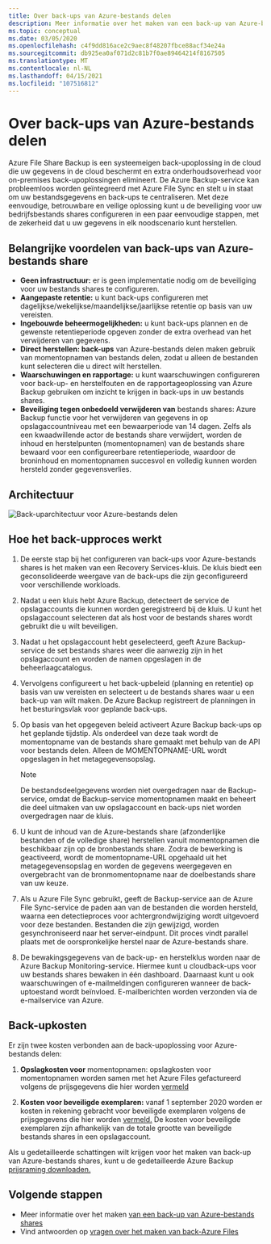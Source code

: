 ```yaml
---
title: Over back-ups van Azure-bestands delen
description: Meer informatie over het maken van een back-up van Azure-bestands shares in de Recovery Services-kluis
ms.topic: conceptual
ms.date: 03/05/2020
ms.openlocfilehash: c4f9dd816ace2c9aec8f48207fbce88acf34e24a
ms.sourcegitcommit: db925ea0af071d2c81b7f0ae89464214f8167505
ms.translationtype: MT
ms.contentlocale: nl-NL
ms.lasthandoff: 04/15/2021
ms.locfileid: "107516812"
---
```

# <a name="about-azure-file-share-backup"></a>Over back-ups van Azure-bestands delen

Azure File Share Backup is een systeemeigen back-upoplossing in de cloud die uw gegevens in de cloud beschermt en extra onderhoudsoverhead voor on-premises back-upoplossingen elimineert. De Azure Backup-service kan probleemloos worden geïntegreerd met Azure File Sync en stelt u in staat om uw bestandsgegevens en back-ups te centraliseren. Met deze eenvoudige, betrouwbare en veilige oplossing kunt u de beveiliging voor uw bedrijfsbestands shares configureren in een paar eenvoudige stappen, met de zekerheid dat u uw gegevens in elk noodscenario kunt herstellen.

## <a name="key-benefits-of-azure-file-share-backup"></a>Belangrijke voordelen van back-ups van Azure-bestands share

* **Geen infrastructuur:** er is geen implementatie nodig om de beveiliging voor uw bestands shares te configureren.
* **Aangepaste retentie:** u kunt back-ups configureren met dagelijkse/wekelijkse/maandelijkse/jaarlijkse retentie op basis van uw vereisten.
* **Ingebouwde beheermogelijkheden:** u kunt back-ups plannen en de gewenste retentieperiode opgeven zonder de extra overhead van het verwijderen van gegevens.
* **Direct herstellen: back-ups** van Azure-bestands delen maken gebruik van momentopnamen van bestands delen, zodat u alleen de bestanden kunt selecteren die u direct wilt herstellen.
* **Waarschuwingen en rapportage:** u kunt waarschuwingen configureren voor back-up- en herstelfouten en de rapportageoplossing van Azure Backup gebruiken om inzicht te krijgen in back-ups in uw bestands shares.
* **Beveiliging tegen onbedoeld verwijderen van** bestands shares: Azure Backup functie voor het verwijderen van gegevens in op opslagaccountniveau met een bewaarperiode van 14 dagen. [](../storage/files/storage-files-prevent-file-share-deletion.md) Zelfs als een kwaadwillende actor de bestands share verwijdert, worden de inhoud en herstelpunten (momentopnamen) van de bestands share bewaard voor een configureerbare retentieperiode, waardoor de broninhoud en momentopnamen succesvol en volledig kunnen worden hersteld zonder gegevensverlies.

## <a name="architecture"></a>Architectuur

![Back-uparchitectuur voor Azure-bestands delen](./media/azure-file-share-backup-overview/azure-file-shares-backup-architecture.png)

## <a name="how-the-backup-process-works"></a>Hoe het back-upproces werkt

1. De eerste stap bij het configureren van back-ups voor Azure-bestands shares is het maken van een Recovery Services-kluis. De kluis biedt een geconsolideerde weergave van de back-ups die zijn geconfigureerd voor verschillende workloads.

2. Nadat u een kluis hebt Azure Backup, detecteert de service de opslagaccounts die kunnen worden geregistreerd bij de kluis. U kunt het opslagaccount selecteren dat als host voor de bestands shares wordt gebruikt die u wilt beveiligen.

3. Nadat u het opslagaccount hebt geselecteerd, geeft Azure Backup-service de set bestands shares weer die aanwezig zijn in het opslagaccount en worden de namen opgeslagen in de beheerlaagcatalogus.

4. Vervolgens configureert u het back-upbeleid (planning en retentie) op basis van uw vereisten en selecteert u de bestands shares waar u een back-up van wilt maken. De Azure Backup registreert de planningen in het besturingsvlak voor geplande back-ups.

5. Op basis van het opgegeven beleid activeert Azure Backup back-ups op het geplande tijdstip. Als onderdeel van deze taak wordt de momentopname van de bestands share gemaakt met behulp van de API voor bestands delen. Alleen de MOMENTOPNAME-URL wordt opgeslagen in het metagegevensopslag.

    >[!NOTE]
    >De bestandsdeelgegevens worden niet overgedragen naar de Backup-service, omdat de Backup-service momentopnamen maakt en beheert die deel uitmaken van uw opslagaccount en back-ups niet worden overgedragen naar de kluis.

6. U kunt de inhoud van de Azure-bestands share (afzonderlijke bestanden of de volledige share) herstellen vanuit momentopnamen die beschikbaar zijn op de bronbestands share. Zodra de bewerking is geactiveerd, wordt de momentopname-URL opgehaald uit het metagegevensopslag en worden de gegevens weergegeven en overgebracht van de bronmomentopname naar de doelbestands share van uw keuze.

7. Als u Azure File Sync gebruikt, geeft de Backup-service aan de Azure File Sync-service de paden aan van de bestanden die worden hersteld, waarna een detectieproces voor achtergrondwijziging wordt uitgevoerd voor deze bestanden. Bestanden die zijn gewijzigd, worden gesynchroniseerd naar het server-eindpunt. Dit proces vindt parallel plaats met de oorspronkelijke herstel naar de Azure-bestands share.

8. De bewakingsgegevens van de back-up- en herstelklus worden naar de Azure Backup Monitoring-service. Hiermee kunt u cloudback-ups voor uw bestands shares bewaken in één dashboard. Daarnaast kunt u ook waarschuwingen of e-mailmeldingen configureren wanneer de back-uptoestand wordt beïnvloed. E-mailberichten worden verzonden via de e-mailservice van Azure.

## <a name="backup-costs"></a>Back-upkosten

Er zijn twee kosten verbonden aan de back-upoplossing voor Azure-bestands delen:

1. **Opslagkosten voor** momentopnamen: opslagkosten voor momentopnamen worden samen met het Azure Files gefactureerd volgens de prijsgegevens die hier worden [vermeld](https://azure.microsoft.com/pricing/details/storage/files/)

2. **Kosten voor beveiligde exemplaren:** vanaf 1 september 2020 worden er kosten in rekening gebracht voor beveiligde exemplaren volgens de prijsgegevens die hier worden [vermeld.](https://azure.microsoft.com/pricing/details/backup/) De kosten voor beveiligde exemplaren zijn afhankelijk van de totale grootte van beveiligde bestands shares in een opslagaccount.

Als u gedetailleerde schattingen wilt krijgen voor het maken van back-up van Azure-bestands shares, kunt u de gedetailleerde Azure Backup [prijsraming downloaden.](https://aka.ms/AzureBackupCostEstimates)  

## <a name="next-steps"></a>Volgende stappen

* Meer informatie over het maken [van een back-up van Azure-bestands shares](backup-afs.md)
* Vind antwoorden op [vragen over het maken van back-Azure Files](backup-azure-files-faq.yml)
